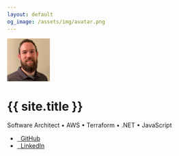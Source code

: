 ```yaml
---
layout: default
og_image: /assets/img/avatar.png
---
```


<div class="text-center my-3">
  <img src="/assets/img/avatar.png" class="border border-light rounded-circle" height="100" width="100">
  <h1 class="display-1">{{ site.title }}</h1>
  <p class="lead">Software Architect <span class="text-secondary">&bullet;</span> AWS <span class="text-secondary">&bullet;</span> Terraform <span class="text-secondary">&bullet;</span> .NET <span class="text-secondary">&bullet;</span> JavaScript</p>
  <ul class="list-inline">
    <li class="list-inline-item">
      <a class="text-light text-decoration-none mx-2" href="https://github.com/rbwestmoreland"><span class="fa-brands fa-github fa-fw fa-lg">&nbsp;</span> GitHub</a>
    </li>
    <li class="list-inline-item">
      <a class="text-light text-decoration-none mx-2" href="https://www.linkedin.com/in/rbwestmoreland/"><span class="fa-brands fa-linkedin fa-fw fa-lg">&nbsp;</span> LinkedIn</a>
    </li>
  </ul>
</div>

<script type="text/javascript">
if (mixpanel) {
  mixpanel.track("home viewed");
}
</script>
